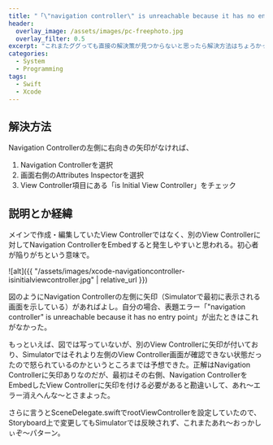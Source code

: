 ```yaml
---
title: "「\"navigation controller\" is unreachable because it has no entry point」問題の解決方法（Xcode12.4, Swift5.3.2）"
header:
  overlay_image: /assets/images/pc-freephoto.jpg
  overlay_filter: 0.5
excerpt: "これまたググっても直接の解決策が見つからないと思ったら解決方法はちょろかった。"
categories:
  - System
  - Programming
tags:
  - Swift
  - Xcode
---
```


## 解決方法

Navigation Controllerの左側に右向きの矢印がなければ、

1. Navigation Controllerを選択
2. 画面右側のAttributes Inspectorを選択
3. View Controller項目にある「is Initial View Controller」をチェック

## 説明とか経緯

メインで作成・編集していたView Controllerではなく、別のView Controllerに対してNavigation ControllerをEmbedすると発生しやすいと思われる。初心者が陥りがちという意味で。

![alt]({{ "/assets/images/xcode-navigationcontroller-isinitialviewcontroller.jpg" | relative_url }})

図のようにNavigation Controllerの左側に矢印（Simulatorで最初に表示される画面を示している）があればよし。自分の場合、表題エラー「\"navigation controller\" is unreachable because it has no entry point」が出たときはこれがなかった。

もっといえば、図では写っていないが、別のView Controllerに矢印が付いており、Simulatorではそれより左側のView Controller画面が確認できない状態だったので怒られているのかというところまでは予想できた。正解はNavigation Controllerに矢印ありなのだが、最初はその右側、Navigation ControllerをEmbedしたView Controllerに矢印を付ける必要があると勘違いして、あれ〜エラー消えへんな〜とさまよった。

さらに言うとSceneDelegate.swiftでrootViewControllerを設定していたので、Storyboard上で変更してもSimulatorでは反映されず、これまたあれ〜おっかしぃぞ〜パターン。
